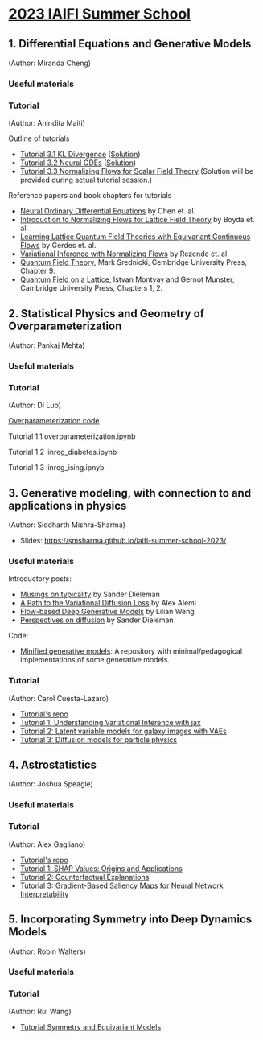 # [2023 IAIFI Summer School](https://iaifi.org/phd-summer-school.html)

## 1. Differential Equations and Generative Models
(Author: Miranda Cheng)

### Useful materials

### Tutorial
(Author: Anindita Maiti)

Outline of tutorials
- [Tutorial 3.1 KL Divergence](https://github.com/iaifi/summer-school-2023/blob/main/Tutorial%203.1%20KL_divergence.ipynb) ([Solution](https://github.com/iaifi/summer-school-2023/blob/main/Tutorial%203.1%20Solution_KL_divergence.ipynb))
- [Tutorial 3.2 Neural ODEs](https://github.com/iaifi/summer-school-2023/blob/main/Tutorial%203.2%20Neural_ODE.ipynb) ([Solution](https://github.com/iaifi/summer-school-2023/blob/main/Tutorial%203.2%20Solution_Neural_ODE.ipynb))
- [Tutorial 3.3 Normalizing Flows for Scalar Field Theory](https://github.com/iaifi/summer-school-2023/blob/main/Tutorial%203.3%20Normalizing_Flows_2D_Scalar_Field_Theory.ipynb) (Solution will be provided during actual tutorial session.)

Reference papers and book chapters for tutorials
- [Neural Ordinary Differential Equations](https://arxiv.org/pdf/1806.07366.pdf) by Chen et. al.
- [Introduction to Normalizing Flows for Lattice Field Theory](https://arxiv.org/abs/2101.08176) by Boyda et. al.
- [Learning Lattice Quantum Field Theories with Equivariant Continuous Flows](https://arxiv.org/abs/2207.00283) by Gerdes et. al. 
- [Variational Inference with Normalizing Flows](https://arxiv.org/abs/1505.05770) by Rezende et. al.
- [Quantum Field Theory](https://www.cambridge.org/highereducation/books/quantum-field-theory/718DD037728FB3745F48A40A6D9A8A1C#overview), Mark Srednicki, Cembridge University Press, Chapter 9.
- [Quantum Field on a Lattice](https://www.cambridge.org/core/books/quantum-fields-on-a-lattice/4401A88CD232B0AEF1409BF6B260883A), Istvan Montvay and Gernot Munster, Cambridge University Press, Chapters 1, 2.


## 2. Statistical Physics and Geometry of Overparameterization
(Author: Pankaj Mehta)

### Useful materials

### Tutorial
(Author: Di Luo)

[Overparameterization code](poly_fit-checkpoint.ipynb)

Tutorial 1.1 overparameterization.ipynb

Tutorial 1.2 linreg_diabetes.ipynb

Tutorial 1.3 linreg_ising.ipnyb

## 3. Generative modeling, with connection to and applications in physics
(Author: Siddharth Mishra-Sharma)

- Slides: https://smsharma.github.io/iaifi-summer-school-2023/

### Useful materials

Introductory posts:
- [Musings on typicality](https://sander.ai/2020/09/01/typicality.html) by Sander Dieleman
- [A Path to the Variational Diffusion Loss](https://blog.alexalemi.com/diffusion.html) by Alex Alemi
- [Flow-based Deep Generative Models](https://lilianweng.github.io/posts/2018-10-13-flow-models/) by Lilian Weng
- [Perspectives on diffusion](https://sander.ai/2023/07/20/perspectives.html) by Sander Dieleman

Code:
- [Minified generative models](https://github.com/smsharma/minified-generative-models): A repository with minimal/pedagogical implementations of some generative models.

### Tutorial
(Author: Carol Cuesta-Lazaro)
- [Tutorial's repo](https://github.com/florpi/summer_school_generative)
- [Tutorial 1: Understanding Variational Inference with jax](https://github.com/florpi/summer_school_generative/blob/main/1_variational_inference_with_jax.ipynb)
- [Tutorial 2: Latent variable models for galaxy images with VAEs](https://github.com/florpi/summer_school_generative/blob/main/2_variational_autoencoders.ipynb)
- [Tutorial 3: Diffusion models for particle physics](https://github.com/florpi/summer_school_generative/blob/main/3_diffusion_models.ipynb)

## 4. Astrostatistics
(Author: Joshua Speagle)

### Useful materials

### Tutorial
(Author: Alex Gagliano)
- [Tutorial's repo](https://github.com/alexandergagliano/InterpretabilityDemos)
- [Tutorial 1: SHAP Values: Origins and Applications](https://github.com/alexandergagliano/InterpretabilityDemos/blob/main/Tutorial%204.1%20Shapley.ipynb)
- [Tutorial 2: Counterfactual Explanations](https://github.com/alexandergagliano/InterpretabilityDemos/blob/main/Tutorial%204.2%20Counterfactual.ipynb)
- [Tutorial 3: Gradient-Based Saliency Maps for Neural Network Interpretability](https://github.com/alexandergagliano/InterpretabilityDemos/blob/main/Tutorial%204.3%20PixelAttribution.ipynb)

## 5. Incorporating Symmetry into Deep Dynamics Models
(Author: Robin Walters)

### Useful materials

### Tutorial
(Author: Rui Wang)
- [Tutorial Symmetry and Equivariant Models](https://github.com/iaifi/summer-school-2023/blob/main/Tutorial_Symmetry.ipynb) 
